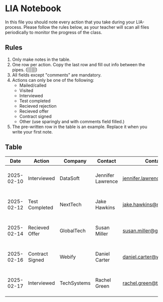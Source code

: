 # LIA Notebook

In this file you should note every action that you take during your LIA-process. Please follow the rules below, as your teacher will scan all files periodically to monitor the progress of the class.

## Rules

1. Only make notes in the table.
2. One row per action. Copy the last row and fill out info between the pipes. (||||||)
3. All fields except "comments" are mandatory.
4. Actions can only be one of the following:
    - Mailed/called
    - Visited
    - Interviewed
    - Test completed
    - Recieved rejection
    - Recieved offer
    - Contract signed
    - Other (use sparingly and with comments field filled.)
5. The pre-written row in the table is an example. Replace it when you write your first note.

## Table

| Date       | Action         | Company        | Contact          | Contact info                      | Comments                                      |
|------------|----------------|----------------|------------------|------------------------------------|-----------------------------------------------|
| 2025-02-10 | Interviewed    | DataSoft       | Jennifer Lawrence| jennifer.lawrence@datasoft.com     | Great conversation, hope for a callback       |
| 2025-02-12 | Test Completed | NextTech       | Jake Hawkins     | jake.hawkins@nexttech.com          | Passed the coding test, waiting for results  |
| 2025-02-14 | Recieved Offer | GlobalTech     | Susan Miller     | susan.miller@globaltech.com        | Offer received for front-end position        |
| 2025-02-16 | Contract Signed | Webify         | Daniel Carter    | daniel.carter@webify.com           | Signed the contract, excited to start        |
| 2025-02-17 | Interviewed    | TechSystems    | Rachel Green     | rachel.green@techsystems.com       | Interview went well, good opportunity        |
